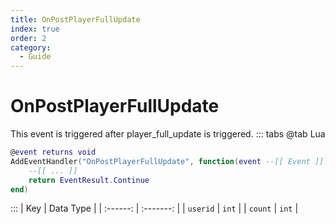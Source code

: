 ```yaml
---
title: OnPostPlayerFullUpdate
index: true
order: 2
category:
  - Guide
---
```


# OnPostPlayerFullUpdate
This event is triggered after player_full_update is triggered.
::: tabs
@tab Lua
```lua
@event returns void
AddEventHandler("OnPostPlayerFullUpdate", function(event --[[ Event ]])
    --[[ ... ]]
    return EventResult.Continue
end)
```

:::
|    Key   | Data Type |
| :------: | :-------: |
| `userid` |   `int`   |
|  `count` |   `int`   |